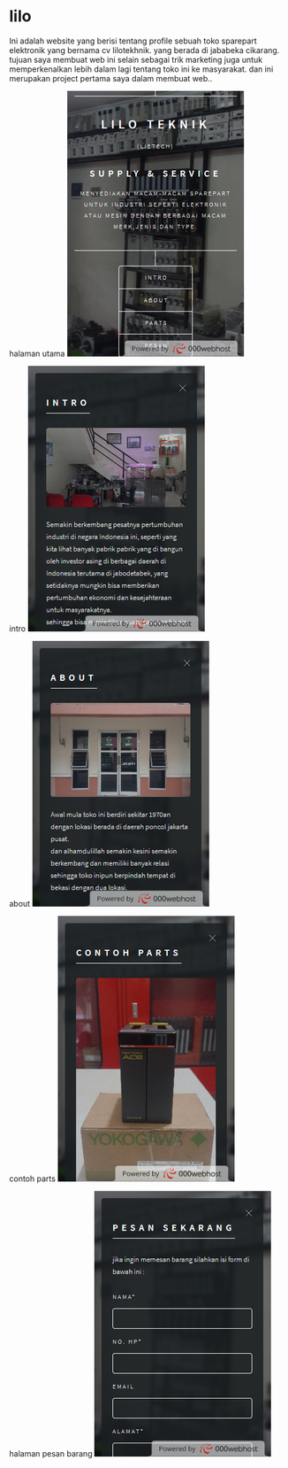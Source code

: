 # lilo
Ini adalah website yang berisi tentang profile sebuah toko sparepart elektronik yang bernama cv lilotekhnik. yang berada di jababeka cikarang.
tujuan saya membuat web ini selain sebagai trik marketing juga untuk memperkenalkan lebih dalam lagi tentang toko ini ke masyarakat. 
dan ini merupakan project pertama saya dalam membuat web..

halaman utama
<img src="lt1.png">

intro
<img src="lt2.png">

about
<img src="lt3.png">

contoh parts
<img src="lt4.png">

halaman pesan barang
<img src="lt5.png">


